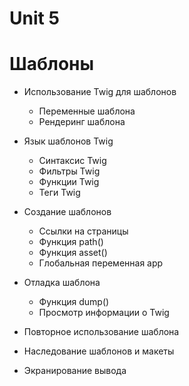 # Unit 5
# Шаблоны
- Использование Twig для шаблонов
	- Переменные шаблона
	- Рендеринг шаблона

- Язык шаблонов Twig
	- Синтаксис Twig
	- Фильтры Twig
	- Функции Twig
	- Теги Twig

- Создание шаблонов
	- Ссылки на страницы
	- Функция path()
	- Функция asset()
	- Глобальная переменная app

- Отладка шаблона
	- Функция dump()
	- Просмотр информации о Twig

- Повторное использование шаблона
- Наследование шаблонов и макеты
- Экранирование вывода
